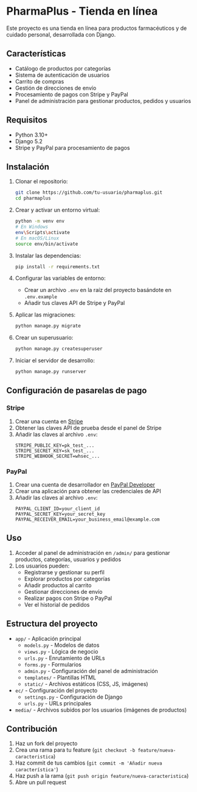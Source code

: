 # PharmaPlus - Tienda en línea

Este proyecto es una tienda en línea para productos farmacéuticos y de cuidado personal, desarrollada con Django.

## Características

- Catálogo de productos por categorías
- Sistema de autenticación de usuarios
- Carrito de compras
- Gestión de direcciones de envío
- Procesamiento de pagos con Stripe y PayPal
- Panel de administración para gestionar productos, pedidos y usuarios

## Requisitos

- Python 3.10+
- Django 5.2
- Stripe y PayPal para procesamiento de pagos

## Instalación

1. Clonar el repositorio:
   ```bash
   git clone https://github.com/tu-usuario/pharmaplus.git
   cd pharmaplus
   ```

2. Crear y activar un entorno virtual:
   ```bash
   python -m venv env
   # En Windows
   env\Scripts\activate
   # En macOS/Linux
   source env/bin/activate
   ```

3. Instalar las dependencias:
   ```bash
   pip install -r requirements.txt
   ```

4. Configurar las variables de entorno:
   - Crear un archivo `.env` en la raíz del proyecto basándote en `.env.example`
   - Añadir tus claves API de Stripe y PayPal

5. Aplicar las migraciones:
   ```bash
   python manage.py migrate
   ```

6. Crear un superusuario:
   ```bash
   python manage.py createsuperuser
   ```

7. Iniciar el servidor de desarrollo:
   ```bash
   python manage.py runserver
   ```

## Configuración de pasarelas de pago

### Stripe

1. Crear una cuenta en [Stripe](https://stripe.com)
2. Obtener las claves API de prueba desde el panel de Stripe
3. Añadir las claves al archivo `.env`:
   ```
   STRIPE_PUBLIC_KEY=pk_test_...
   STRIPE_SECRET_KEY=sk_test_...
   STRIPE_WEBHOOK_SECRET=whsec_...
   ```

### PayPal

1. Crear una cuenta de desarrollador en [PayPal Developer](https://developer.paypal.com)
2. Crear una aplicación para obtener las credenciales de API
3. Añadir las claves al archivo `.env`:
   ```
   PAYPAL_CLIENT_ID=your_client_id
   PAYPAL_SECRET_KEY=your_secret_key
   PAYPAL_RECEIVER_EMAIL=your_business_email@example.com
   ```

## Uso

1. Acceder al panel de administración en `/admin/` para gestionar productos, categorías, usuarios y pedidos
2. Los usuarios pueden:
   - Registrarse y gestionar su perfil
   - Explorar productos por categorías
   - Añadir productos al carrito
   - Gestionar direcciones de envío
   - Realizar pagos con Stripe o PayPal
   - Ver el historial de pedidos

## Estructura del proyecto

- `app/` - Aplicación principal
  - `models.py` - Modelos de datos
  - `views.py` - Lógica de negocio
  - `urls.py` - Enrutamiento de URLs
  - `forms.py` - Formularios
  - `admin.py` - Configuración del panel de administración
  - `templates/` - Plantillas HTML
  - `static/` - Archivos estáticos (CSS, JS, imágenes)
- `ec/` - Configuración del proyecto
  - `settings.py` - Configuración de Django
  - `urls.py` - URLs principales
- `media/` - Archivos subidos por los usuarios (imágenes de productos)

## Contribución

1. Haz un fork del proyecto
2. Crea una rama para tu feature (`git checkout -b feature/nueva-caracteristica`)
3. Haz commit de tus cambios (`git commit -m 'Añadir nueva característica'`)
4. Haz push a la rama (`git push origin feature/nueva-caracteristica`)
5. Abre un pull request